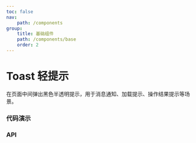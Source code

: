 ```yaml
---
toc: false
nav:
    path: /components
group:
    title: 基础组件
    path: /components/base
    order: 2
---
```


# Toast 轻提示

在页面中间弹出黑色半透明提示，用于消息通知、加载提示、操作结果提示等场景。

### 代码演示

<code src="./demo/index.tsx"></code>

### API
